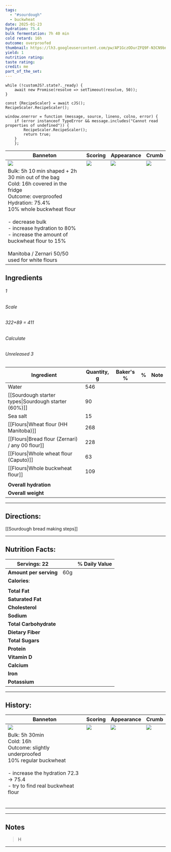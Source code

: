 ```yaml
---
tags:
  - "#sourdough"
  - buckwheat
date: 2025-01-23
hydration: 75.4
bulk fermentation: 7h 40 min
cold retard: 16h
outcome: overproofed
thumbnail: https://lh3.googleusercontent.com/pw/AP1GczODurZFQ9F-N3CN9bnxlu_p1Hwo3x91w4b30REwWKVNAayVc5h5m_X_MBA27GJeAdLQML5cWpXK7PP14bg3sQeCAhGsKk5wht836nEKb9_l1cEK_5gCFNC9TkVu2w51vYqxAC-5Z8ELmeWLU_V52_x7=w1280-h960-s-no-gm?authuser=0
yield: 1
nutrition rating: 
taste rating: 
credit: me
part_of_the_set:
---
```

```dataviewjs
while (!customJS?.state?._ready) { 
	await new Promise(resolve => setTimeout(resolve, 50)); 
} 

const {RecipeScaler} = await cJS();
RecipeScaler.RecipeScaler();

window.onerror = function (message, source, lineno, colno, error) {
	if (error instanceof TypeError && message.includes("Cannot read properties of undefined")) {
		RecipeScaler.RecipeScaler();
		return true;
	}
    };
```

| Banneton                                                                                                                                                                                                                                                                                                                     | Scoring                                                                                                                                                                                                                              | Appearance                                                                                                                                                                                                                           | Crumb                                                                                                                                                                                                                                |
| ---------------------------------------------------------------------------------------------------------------------------------------------------------------------------------------------------------------------------------------------------------------------------------------------------------------------------- | ------------------------------------------------------------------------------------------------------------------------------------------------------------------------------------------------------------------------------------ | ------------------------------------------------------------------------------------------------------------------------------------------------------------------------------------------------------------------------------------ | ------------------------------------------------------------------------------------------------------------------------------------------------------------------------------------------------------------------------------------ |
| ![](https://lh3.googleusercontent.com/pw/AP1GczNSbRNmABNlUrWBGUB_ByYTwVR-WSy1nT_qSLmWxZ0OxPAeqNzz7DAyKJ-VZI4p-AivrAOxLkaBEZqwop9e9jBA77Hyg1gswYCDE0RgJUKXG7hMyFJmEbpgxUqy0zEiIpraCk9aHYUvZrLV16h1PNzv=w1280-h870-s-no-gm?authuser=0)                                                                                         | ![](https://lh3.googleusercontent.com/pw/AP1GczMdjMY85xXOczuU2P2Wxuz4lHH8m_g6HygktYF9cMl5qQAsCZdekCiP3XGQ_-s-QmtZB5tMSgyIn6iVA10e73gghGg6ngC_6vPFfzvNAi9LbG0kGC8UBs-ds0phxHrpqVfo00CaFNF1yrdhPYMbOyUe=w779-h1039-s-no-gm?authuser=0) | ![](https://lh3.googleusercontent.com/pw/AP1GczODurZFQ9F-N3CN9bnxlu_p1Hwo3x91w4b30REwWKVNAayVc5h5m_X_MBA27GJeAdLQML5cWpXK7PP14bg3sQeCAhGsKk5wht836nEKb9_l1cEK_5gCFNC9TkVu2w51vYqxAC-5Z8ELmeWLU_V52_x7=w1280-h960-s-no-gm?authuser=0) | ![](https://lh3.googleusercontent.com/pw/AP1GczPw4IHS4Y7yLCqP-_yP9HZu0JNupJGopZji2lcrQZdyudD_oPSrPTW2DRw89emFI3B3kdPtoEyVEq4vY8IusRn7XawmHT3-XBTIafBF6iIr5raV0j0hpMPU6jm8FnK5MmN5KfK5I_Ep9XFoPaueKEEY=w779-h1039-s-no-gm?authuser=0) |
| Bulk: 5h 10 min shaped + 2h 30 min out of the bag<br>Cold: 16h covered in the fridge<br>Outcome: overproofed<br>Hydration: 75.4%<br>10% whole buckwheat flour<br><br>- decrease bulk<br>- increase hydration to 80%<br>- increase the amount of buckwheat flour to 15%<br><br>Manitoba / Zernari 50/50 used for white flours |                                                                                                                                                                                                                                      |                                                                                                                                                                                                                                      |                                                                                                                                                                                                                                      |



## Ingredients

###### 1
###### Scale
###### 322+89 = 411
###### Calculate
###### Unreleased 3

| Ingredient                                           | Quantity, g | Baker's % | %   | Note |
| ---------------------------------------------------- | ----------- | --------- | --- | ---- |
| Water                                                | 546         |           |     |      |
| [[Sourdough starter types\|Sourdough starter (60%)]] | 90          |           |     |      |
| Sea salt                                             | 15          |           |     |      |
| [[Flours\|Wheat flour (HH Manitoba)]]                | 268         |           |     |      |
| [[Flours\|Bread flour (Zernari) / any 00 flour]]     | 228         |           |     |      |
| [[Flours\|Whole wheat flour (Caputo)]]               | 63          |           |     |      |
| [[Flours\|Whole buckwheat flour]]                    | 109         |           |     |      |
|                                                      |             |           |     |      |
| **Overall hydration**                                |             |           |     |      |
| **Overall weight**                                   |             |           |     |      |






---
## Directions:

[[Sourdough bread making steps]]


---
## Nutrition Facts:

| **Servings:** 22       |       | % Daily Value |
| ---------------------- | ----- | ------------- |
| **Amount per serving** | 60g   |               |
| **Calories**:          |       |               |
|                        |       |               |
| **Total Fat**          |       |               |
| **Saturated Fat**      |       |               |
| **Cholesterol**        |       |               |
| **Sodium**             |       |               |
| **Total Carbohydrate** |       |               |
| **Dietary Fiber**      |       |               |
| **Total Sugars**       |       |               |
| **Protein**            |       |               |
| **Vitamin D**          |       |               |
| **Calcium**            |       |               |
| **Iron**               |       |               |
| **Potassium**          |       |               |

---
## History:

| Banneton                                                                                                                                                                                                                             | Scoring                                                                                                                                                                                                                             | Appearance                                                                                                                                                                                                                           | Crumb                                                                                                                                                                                                                                |
| ------------------------------------------------------------------------------------------------------------------------------------------------------------------------------------------------------------------------------------ | ----------------------------------------------------------------------------------------------------------------------------------------------------------------------------------------------------------------------------------- | ------------------------------------------------------------------------------------------------------------------------------------------------------------------------------------------------------------------------------------ | ------------------------------------------------------------------------------------------------------------------------------------------------------------------------------------------------------------------------------------ |
| ![](https://lh3.googleusercontent.com/pw/AP1GczNtnw1_HBZ_IBa2C8520SYP_txBpWss3Sag9vafyKCWby6bRUQPiJqsyjTxw6lkwxST4DOMWUMG5IBLZ90zASJEKq13YPjCFKxgfHz_2M6V2lnn8OaSGSTWbvGvjiLcds1salHUfD4Fiw62jcpCz5yu=w1145-h858-s-no-gm?authuser=0) | ![](https://lh3.googleusercontent.com/pw/AP1GczMb6SYz9z4wbRF9PPWD53fD36vo0CeDi1ITEoj91DNwlkTeqFu8zDEepzTvMgQxFcCJ0Keg5cUQN3C3yYzECdijwzwJmCciFUDYjhpeUT-_4aJsU12IiWCMMmeWOS52h3ab64q8MxZkfzHNA3HFTaal=w643-h858-s-no-gm?authuser=0) | ![](https://lh3.googleusercontent.com/pw/AP1GczPO38bGT6WCJ1u9I39pTPjxGcfObzaU4UK3uFGF5_ezcL38YLF_KKbMkLcWr8K4dgqCryWQF63fuSidoklZFqb8jtylKyGtdZ7YGBlrxA0RfhWlYv3CyM79m0yWADvLs0ozPuar-WjpmJrQ2ugQbsCO=w1145-h858-s-no-gm?authuser=0) | ![](https://lh3.googleusercontent.com/pw/AP1GczOcxDTZ5PBWoVTJ7RLPkQGTaY5Q8g4BmWglaeIBnhvZQRtrUoGeCVN_yxtX_WbEPYXANC5e-nlTePrvN9Yryrdh9Rd79BCF_lz3wh8qgxKJ3ByCVdmycFb24WXcz5Yb0AZDtCC5I0euUgFCpxJWvRdN=w1145-h858-s-no-gm?authuser=0) |
| Bulk: 5h 30min<br>Cold: 16h<br>Outcome: slightly underproofed<br>10% regular buckwheat<br><br>- increase the hydration 72.3 -> 75.4<br>- try to find real buckwheat flour                                                            |                                                                                                                                                                                                                                     |                                                                                                                                                                                                                                      |                                                                                                                                                                                                                                      |
|                                                                                                                                                                                                                                      |                                                                                                                                                                                                                                     |                                                                                                                                                                                                                                      |                                                                                                                                                                                                                                      |
|                                                                                                                                                                                                                                      |                                                                                                                                                                                                                                     |                                                                                                                                                                                                                                      |                                                                                                                                                                                                                                      |
|                                                                                                                                                                                                                                      |                                                                                                                                                                                                                                     |                                                                                                                                                                                                                                      |                                                                                                                                                                                                                                      |
|                                                                                                                                                                                                                                      |                                                                                                                                                                                                                                     |                                                                                                                                                                                                                                      |                                                                                                                                                                                                                                      |
|                                                                                                                                                                                                                                      |                                                                                                                                                                                                                                     |                                                                                                                                                                                                                                      |                                                                                                                                                                                                                                      |
|                                                                                                                                                                                                                                      |                                                                                                                                                                                                                                     |                                                                                                                                                                                                                                      |                                                                                                                                                                                                                                      |

---
## Notes

> H

---



